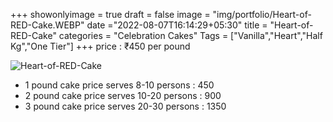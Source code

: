 +++
showonlyimage = true
draft = false
image = "img/portfolio/Heart-of-RED-Cake.WEBP"
date ="2022-08-07T16:14:29+05:30"
title = "Heart-of-RED-Cake"
categories = "Celebration Cakes"
Tags = ["Vanilla","Heart","Half Kg","One Tier"]
+++
price : ₹450 per pound
<!--more-->
![Heart-of-RED-Cake](/img/portfolio/Heart-of-RED-Cake.WEBP)
* 1 pound cake price serves 8-10 persons : 450
* 2 pound cake price serves 10-20 persons : 900
* 3 pound cake price serves 20-30 persons : 1350
